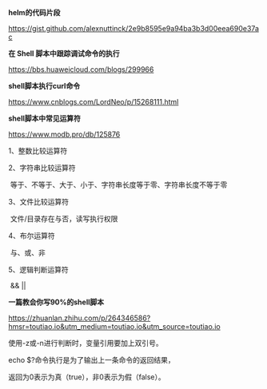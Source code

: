 **helm的代码片段**

https://gist.github.com/alexnuttinck/2e9b8595e9a94ba3b3d00eea690e37ac



**在 Shell 脚本中跟踪调试命令的执行**

https://bbs.huaweicloud.com/blogs/299966



**shell脚本执行curl命令**

https://www.cnblogs.com/LordNeo/p/15268111.html



**shell脚本中常见运算符**

https://www.modb.pro/db/125876

1、整数比较运算符

2、字符串比较运算符

​	等于、不等于、大于、小于、字符串长度等于零、字符串长度不等于零

3、文件比较运算符

​	文件/目录存在与否，读写执行权限

4、布尔运算符

​	与、或、非

5、逻辑判断运算符

​	&& ||



**一篇教会你写90%的shell脚本**

https://zhuanlan.zhihu.com/p/264346586?hmsr=toutiao.io&utm_medium=toutiao.io&utm_source=toutiao.io



使用-z或-n进行判断时，变量引用要加上双引号。

echo $?命令执行是为了输出上一条命令的返回结果，

返回为0表示为真（true），非0表示为假（false）。